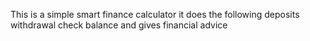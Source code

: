 This is a simple smart finance calculator
it does the following
deposits
withdrawal
check balance
and gives financial advice
